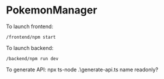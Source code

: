 # PokemonManager

To launch frontend: 
```
/frontend/npm start
```
To launch backend: 
```
/backend/npm run dev
```
To generate API:  npx ts-node .\generate-api.ts name readonly?
